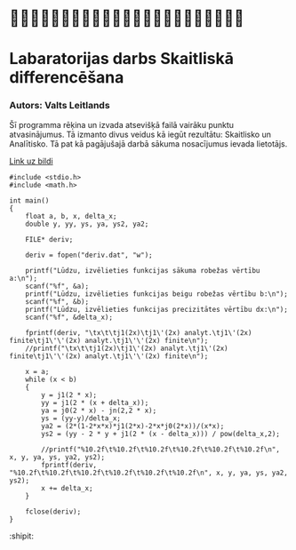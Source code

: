 # :bat::bat::bat::bat::bat::bat::bat::bat::bat::bat::bat::bat::bat::bat::bat::bat::bat::bat::bat::bat::bat::bat::bat:
# Labaratorijas darbs Skaitliskā differencēšana
### Autors: Valts Leitlands

Šī programma rēķina un izvada atsevišķā failā vairāku punktu atvasinājumus. Tā izmanto divus veidus kā iegūt rezultātu: Skaitlisko un Analītisko. Tā pat kā pagājušajā darbā sākuma nosacījumus ievada lietotājs.

[Link uz bildi](https://github.com/Tedhufu/RTR105/blob/main/Labori/LD3/deriv.png)

```
#include <stdio.h>
#include <math.h>

int main() 
{
    float a, b, x, delta_x;
    double y, yy, ys, ya, ys2, ya2;

    FILE* deriv;

    deriv = fopen("deriv.dat", "w");

    printf("Lūdzu, izvēlieties funkcijas sākuma robežas vērtību a:\n");
    scanf("%f", &a);
    printf("Lūdzu, izvēlieties funkcijas beigu robežas vērtību b:\n");
    scanf("%f", &b);
    printf("Lūdzu, izvēlieties funkcijas precizitātes vērtību dx:\n");
    scanf("%f", &delta_x);

    fprintf(deriv, "\tx\t\tj1(2x)\tj1\'(2x) analyt.\tj1\'(2x) finite\tj1\'\'(2x) analyt.\tj1\'\'(2x) finite\n");
    //printf("\tx\t\tj1(2x)\tj1\'(2x) analyt.\tj1\'(2x) finite\tj1\'\'(2x) analyt.\tj1\'\'(2x) finite\n");

    x = a;
    while (x < b) 
    {
        y = j1(2 * x);
        yy = j1(2 * (x + delta_x));
        ya = j0(2 * x) - jn(2,2 * x);
        ys = (yy-y)/delta_x;
        ya2 = (2*(1-2*x*x)*j1(2*x)-2*x*j0(2*x))/(x*x);
        ys2 = (yy - 2 * y + j1(2 * (x - delta_x))) / pow(delta_x,2);

        //printf("%10.2f\t%10.2f\t%10.2f\t%10.2f\t%10.2f\t%10.2f\n", x, y, ya, ys, ya2, ys2);
        fprintf(deriv, "%10.2f\t%10.2f\t%10.2f\t%10.2f\t%10.2f\t%10.2f\n", x, y, ya, ys, ya2, ys2);
        x += delta_x;
    }

    fclose(deriv);
}
```

:shipit:
